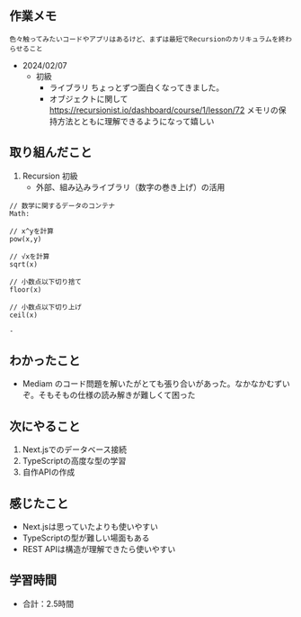 ## 作業メモ
    色々触ってみたいコードやアプリはあるけど、まずは最短でRecursionのカリキュラムを終わらせること

- 2024/02/07
    - 初級 
        - ライブラリ
            ちょっとずつ面白くなってきました。
        - オブジェクトに関して
            https://recursionist.io/dashboard/course/1/lesson/72
            メモリの保持方法とともに理解できるようになって嬉しい


## 取り組んだこと
1. Recursion 初級
    - 外部、組み込みライブラリ（数字の巻き上げ）の活用

```
// 数学に関するデータのコンテナ
Math:

// x^yを計算
pow(x,y)

// √xを計算
sqrt(x)

// 小数点以下切り捨て
floor(x)

// 小数点以下切り上げ
ceil(x)
```

    - 

## わかったこと
- Mediam のコード問題を解いたがとても張り合いがあった。なかなかむずいぞ。そもそもの仕様の読み解きが難しくて困った

## 次にやること
1. Next.jsでのデータベース接続
2. TypeScriptの高度な型の学習
3. 自作APIの作成

## 感じたこと
- Next.jsは思っていたよりも使いやすい
- TypeScriptの型が難しい場面もある
- REST APIは構造が理解できたら使いやすい

## 学習時間
- 合計：2.5時間
